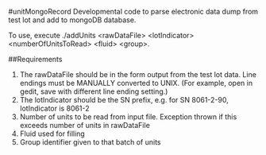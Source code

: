 #unitMongoRecord
Developmental code to parse electronic data dump from test lot and add to mongoDB database.

To use, execute ./addUnits \<rawDataFile\> \<lotIndicator\> \<numberOfUnitsToRead\> \<fluid\> \<group\>.

##Requirements
1. The rawDataFile should be in the form output from the test lot data.  Line endings must be MANUALLY converted to UNIX. (For example, open in gedit, save with different line ending setting.)
2. The lotIndicator should be the SN prefix, e.g. for SN 8061-2-90, lotIndicator is 8061-2
3. Number of units to be read from input file.  Exception thrown if this exceeds number of units in rawDataFile
4. Fluid used for filling
5. Group identifier given to that batch of units
